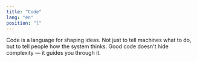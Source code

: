 ```yaml
---
title: "Code"
lang: "en"
position: "l"
---
```


Code is a language for shaping ideas. Not just to tell machines what to do, but to tell people how the system thinks. Good code doesn't hide complexity — it guides you through it.

